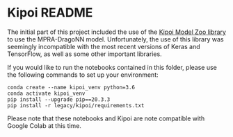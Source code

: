 
# Kipoi README

The initial part of this project included the use of the [Kipoi Model Zoo library](http://kipoi.org/) to use the MPRA-DragoNN model. Unfortunately, the use of this library was seemingly incompatible with the most recent versions of Keras and TensorFlow, as well as some other important libraries. 

If you would like to run the notebooks contained in this folder, please use the following commands to set up your environment:
```
conda create --name kipoi_venv python=3.6
conda activate kipoi_venv
pip install --upgrade pip==20.3.3
pip install -r legacy/kipoi/requirements.txt
```

Please note that these notebooks and Kipoi are note compatible with Google Colab at this time.
<!--stackedit_data:
eyJoaXN0b3J5IjpbLTE3Mjg1Nzk1OTYsLTY3MTI0MTg2OCwtNz
k3MDQzMzM3LC0xMDQ2MjI5ODQ4LDMxMjkxNzczMyw3MzA5OTgx
MTZdfQ==
-->